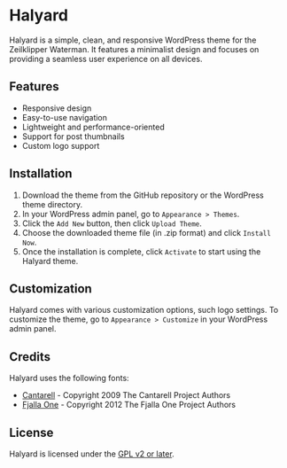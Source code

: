 # Halyard

Halyard is a simple, clean, and responsive WordPress theme for the Zeilklipper Waterman. It features a minimalist design and focuses on providing a seamless user experience on all devices.

## Features

-   Responsive design
-   Easy-to-use navigation
-   Lightweight and performance-oriented
-   Support for post thumbnails
-   Custom logo support

## Installation

1. Download the theme from the GitHub repository or the WordPress theme directory.
2. In your WordPress admin panel, go to `Appearance > Themes`.
3. Click the `Add New` button, then click `Upload Theme`.
4. Choose the downloaded theme file (in .zip format) and click `Install Now`.
5. Once the installation is complete, click `Activate` to start using the Halyard theme.

## Customization

Halyard comes with various customization options, such logo settings. To customize the theme, go to `Appearance > Customize` in your WordPress admin panel.

## Credits

Halyard uses the following fonts:

-   [Cantarell](https://github.com/davelab6/cantarell) - Copyright 2009 The Cantarell Project Authors
-   [Fjalla One](https://github.com/SorkinType/FjallaOne) - Copyright 2012 The Fjalla One Project Authors

## License

Halyard is licensed under the [GPL v2 or later](https://www.gnu.org/licenses/gpl-2.0.html).
